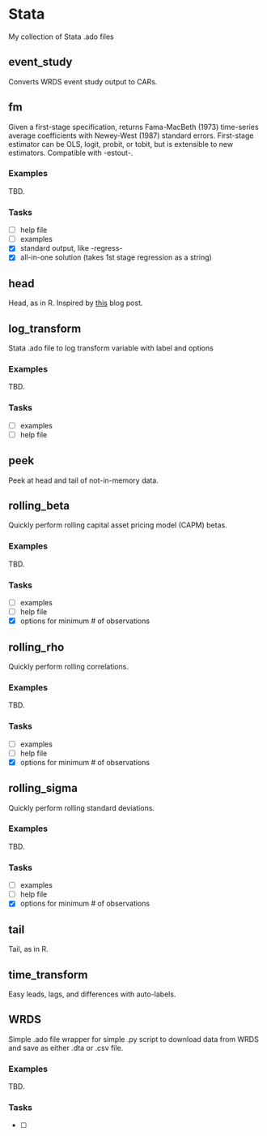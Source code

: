 # Stata

My collection of Stata .ado files

## event_study

Converts WRDS event study output to CARs.

## fm

Given a first-stage specification, returns Fama-MacBeth (1973) time-series average coefficients with Newey-West (1987) standard errors. First-stage estimator can be OLS, logit, probit, or tobit, but is extensible to new estimators. Compatible with -estout-.

### Examples

TBD.

### Tasks

- [ ] help file
- [ ] examples
- [x] standard output, like -regress- 
- [x] all-in-one solution (takes 1st stage regression as a string)

## head

Head, as in R. Inspired by [this](https://codeandculture.wordpress.com/2010/08/25/heads-or-tails-of-your-dta/) blog post.

## log_transform

Stata .ado file to log transform variable with label and options

### Examples

TBD.

### Tasks

- [ ] examples
- [ ] help file

## peek

Peek at head and tail of not-in-memory data.

## rolling_beta

Quickly perform rolling capital asset pricing model (CAPM) betas.

### Examples

TBD.

### Tasks

- [ ] examples
- [ ] help file
- [x] options for minimum # of observations

## rolling_rho

Quickly perform rolling correlations.

### Examples

TBD.

### Tasks

- [ ] examples
- [ ] help file
- [x] options for minimum # of observations

## rolling_sigma

Quickly perform rolling standard deviations.

### Examples

TBD.

### Tasks

- [ ] examples
- [ ] help file
- [x] options for minimum # of observations

## tail

Tail, as in R.

## time_transform

Easy leads, lags, and differences with auto-labels.

## WRDS

Simple .ado file wrapper for simple .py script to download data from WRDS and save as either .dta or .csv file.

### Examples

TBD.

### Tasks

- [ ] 